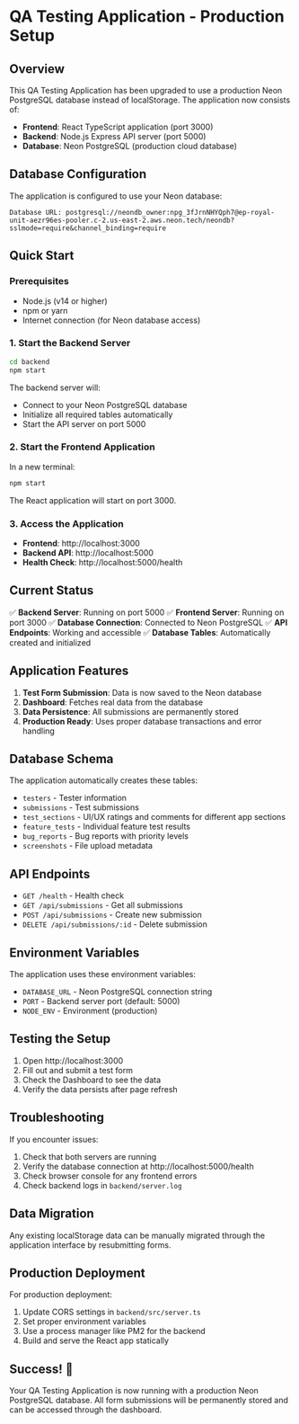 # QA Testing Application - Production Setup

## Overview
This QA Testing Application has been upgraded to use a production Neon PostgreSQL database instead of localStorage. The application now consists of:

- **Frontend**: React TypeScript application (port 3000)
- **Backend**: Node.js Express API server (port 5000)
- **Database**: Neon PostgreSQL (production cloud database)

## Database Configuration
The application is configured to use your Neon database:
```
Database URL: postgresql://neondb_owner:npg_3fJrnNHYQph7@ep-royal-unit-aezr96es-pooler.c-2.us-east-2.aws.neon.tech/neondb?sslmode=require&channel_binding=require
```

## Quick Start

### Prerequisites
- Node.js (v14 or higher)
- npm or yarn
- Internet connection (for Neon database access)

### 1. Start the Backend Server
```bash
cd backend
npm start
```
The backend server will:
- Connect to your Neon PostgreSQL database
- Initialize all required tables automatically
- Start the API server on port 5000

### 2. Start the Frontend Application
In a new terminal:
```bash
npm start
```
The React application will start on port 3000.

### 3. Access the Application
- **Frontend**: http://localhost:3000
- **Backend API**: http://localhost:5000
- **Health Check**: http://localhost:5000/health

## Current Status
✅ **Backend Server**: Running on port 5000
✅ **Frontend Server**: Running on port 3000
✅ **Database Connection**: Connected to Neon PostgreSQL
✅ **API Endpoints**: Working and accessible
✅ **Database Tables**: Automatically created and initialized

## Application Features
1. **Test Form Submission**: Data is now saved to the Neon database
2. **Dashboard**: Fetches real data from the database
3. **Data Persistence**: All submissions are permanently stored
4. **Production Ready**: Uses proper database transactions and error handling

## Database Schema
The application automatically creates these tables:
- `testers` - Tester information
- `submissions` - Test submissions
- `test_sections` - UI/UX ratings and comments for different app sections
- `feature_tests` - Individual feature test results
- `bug_reports` - Bug reports with priority levels
- `screenshots` - File upload metadata

## API Endpoints
- `GET /health` - Health check
- `GET /api/submissions` - Get all submissions
- `POST /api/submissions` - Create new submission
- `DELETE /api/submissions/:id` - Delete submission

## Environment Variables
The application uses these environment variables:
- `DATABASE_URL` - Neon PostgreSQL connection string
- `PORT` - Backend server port (default: 5000)
- `NODE_ENV` - Environment (production)

## Testing the Setup
1. Open http://localhost:3000
2. Fill out and submit a test form
3. Check the Dashboard to see the data
4. Verify the data persists after page refresh

## Troubleshooting
If you encounter issues:
1. Check that both servers are running
2. Verify the database connection at http://localhost:5000/health
3. Check browser console for any frontend errors
4. Check backend logs in `backend/server.log`

## Data Migration
Any existing localStorage data can be manually migrated through the application interface by resubmitting forms.

## Production Deployment
For production deployment:
1. Update CORS settings in `backend/src/server.ts`
2. Set proper environment variables
3. Use a process manager like PM2 for the backend
4. Build and serve the React app statically

## Success! 🎉
Your QA Testing Application is now running with a production Neon PostgreSQL database. All form submissions will be permanently stored and can be accessed through the dashboard.